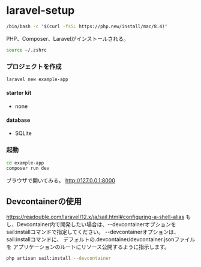 # laravel-setup
```sh
/bin/bash -c "$(curl -fsSL https://php.new/install/mac/8.4)"
```
PHP、Composer、Laravelがインストールされる。
```sh
source ~/.zshrc
```

### プロジェクトを作成
```sh
laravel new example-app
```
#### starter kit
- none
#### database
- SQLite

### 起動
```sh
cd example-app
composer run dev
```
ブラウザで開いてみる。
http://127.0.0.1:8000

## Devcontainerの使用
https://readouble.com/laravel/12.x/ja/sail.html#configuring-a-shell-alias
もし、Devcontainer内で開発したい場合は、--devcontainerオプションをsail:installコマンドで指定してください。
--devcontainerオプションは、sail:installコマンドに、
デフォルトの.devcontainer/devcontainer.jsonファイルを
アプリケーションのルートにリソース公開するように指示します。

```sh
php artisan sail:install --devcontainer
```
